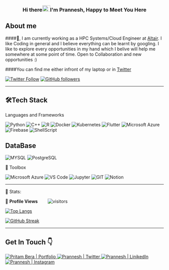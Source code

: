 <h3 align="center"> Hi there<img src="https://user-images.githubusercontent.com/39955420/147578264-bae0526c-028a-49d2-8af8-d08bb4edbd2a.gif" height="20" width="25">I'm Prannesh, Happy to Meet You Here</h3>


<h2>About me</h2>

####👋, I am currently working as a HPC Systems/Cloud Engineer at [Altair](https://www.linkedin.com/company/altair-engineering/). I like Coding in general and I believe everything can be learnt by googling. I like to explore every opportunities in my hand which I belive will help me somewhere at some point of time. Open to Collaboration and new opportunities :)

####You can find me either infront of my laptop or in [Twitter](https://twitter.com/prannesh_54)

[![Twitter Follow](https://img.shields.io/twitter/follow/prannesh_54?style=social)](https://twitter.com/prannesh_54)
[![GitHub followers](https://img.shields.io/github/followers/Prannesh45?style=social)](https://github.com/Prannesh45)

---

<h2>🛠Tech Stack</h2>

Languages and Frameworks
<p>
<img alt="Python" src="https://img.shields.io/badge/-Python-45b8d8?style=for-the-badge&logo=python&logoColor=white" />
<img alt="C++" src="https://img.shields.io/badge/c++-%2300599C.svg?style=for-the-badge&logo=c%2B%2B&logoColor=white" />
<img alt="R" src="https://img.shields.io/badge/R-276DC3?style=for-the-badge&logo=r&logoColor=white" />
<img alt="Docker" src="https://img.shields.io/badge/-Docker-46a2f1?style=for-the-badge&logo=docker&logoColor=white" />
<img alt="Kubernetes" src="https://img.shields.io/badge/-Kubernetes-4B0082?style=for-the-badge&logo=kubernetes&logoColor=white" />
<img alt="Flutter" src="https://img.shields.io/badge/Flutter-02569B?style=for-the-badge&logo=flutter&logoColor=white" />
<img alt="Microsoft Azure" src="https://img.shields.io/badge/microsoft-azure.svg?style=for-the-badge&logo=microsoftazure&color=1572B6" />
<img alt="Firebase" src="https://img.shields.io/badge/Firebase-F6820D?style=for-the-badge&logo=firebase&logoColor=white" />
<img alt="ShellScript" src="https://img.shields.io/badge/Shell_Script-121011?style=for-the-badge&logo=gnu-bash&logoColor=white" />
</p>  


<h2>DataBase</h2>

<p>
<img alt="MYSQL" src="https://img.shields.io/badge/MySQL-00000F?style=for-the-badge&logo=mysql&logoColor=white" />
<img alt="PostgreSQL" src="https://img.shields.io/badge/MongoDB-4EA94B?style=for-the-badge&logo=mongodb&logoColor=white" />
</p>


🧰 Toolbox
<!--Toolbox icons -->
![Microsoft Azure](https://img.shields.io/badge/microsoft-azure.svg?style=for-the-badge&logo=microsoftazure&color=1572B6)
![VS Code](https://img.shields.io/badge/VS%20Code-007ACC.svg?&style=for-the-badge&logo=visual-studio-code&logoColor=white)
![Jupyter](https://img.shields.io/badge/-Jupyter-5849BE?style=for-the-badge&logo=jupyter&logoColor=white)
![GIT](https://img.shields.io/badge/git-%3776AB.svg?style=for-the-badge&logo=git&logoColor=white&color=F05032)
![Notion](https://img.shields.io/badge/-Notion-010101?style=for-the-badge&logo=notion&logoColor=white)

---

 📶 Stats:<br>
 
<!--  PROFILES VIEWS -->
🌱 **Profile Views**&nbsp;&nbsp;&nbsp;&nbsp;&nbsp;&nbsp;&nbsp;
![visitors](https://profile-counter.glitch.me/Prannesh45/count.svg?align=center)



<!--  TOP LANGUAGES STATISTICS -->
 [![Top Langs](https://github-readme-stats.vercel.app/api/top-langs/?username=Prannesh45&theme=dark&layout=compact&align=right&width=40%)](https://github.com/Prannesh45/github-readme-stats)

<!-- GITHUB STATISTICS
 ![Github stats](https://github-readme-stats.vercel.app/api?username=Prannesh45)  
 -->
 
<!--  CONTRIBUTION AND STREAK BLOCK -->
 [![GitHub Streak](https://github-readme-streak-stats.herokuapp.com/?user=Prannesh45&currStreakNum=2FD3EB&fire=pink&sideLabels=F00&theme=nightowl)](https://git.io/streak-stats)       
         
---
  </code>
</p>


<!-- ![My github stats](https://github-readme-stats.vercel.app/api?username=riti2409&show_icons=true&title_color=fff&icon_color=79ff97&text_color=9f9f9f&bg_color=151515&count_private=true&width=40%&align=left) 
<center><img src="https://logimp.files.wordpress.com/2019/01/viral-p-1.gif?w=736&zoom=2" align="right" width="30%"></center>




 -->


## Get In Touch 👇

<p>
<a href="https://prannesh.com "target="_blank">
    <img src="https://img.shields.io/badge/-Potfolio-%23ff6685?style=for-the-badge&logo=Opsgenie" alt="Pritam Bera | Portfolio">
</a>
<a href="http://twitter.com/prannesh_54" target="_blank">
    <img src="https://img.shields.io/badge/-TWITTER-%09%231DA1F2?style=for-the-badge&logo=twitter&logoColor=white&logoWidth=17" alt="Prannesh | Twitter">
</a>
<a href="https://www.linkedin.com/in/prannesh/" target="_blank">
    <img src="https://img.shields.io/badge/-LINKEDIN-blue?style=for-the-badge&logo=linkedin" alt="Prannesh | LinikedIn">
</a>
<a href="https://instagram.com/prannesh_45" target="_blank">
    <img src="https://img.shields.io/badge/-INSTAGRAM-%09%23e1306c?style=for-the-badge&logo=instagram&&logoColor=white&logoWidth=17" alt="Prannesh | Instagram">
</a>
<br>
<br>

